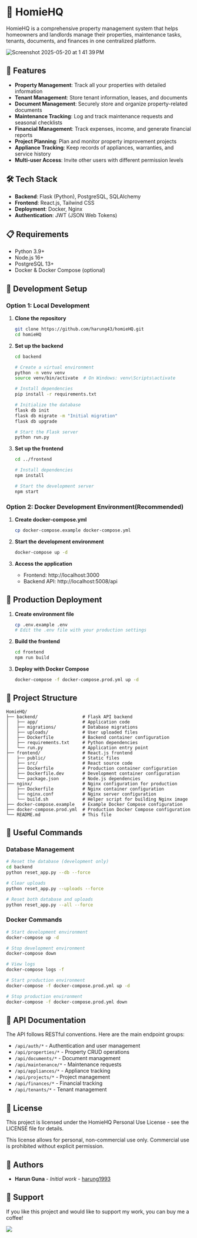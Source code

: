 # 🏡 HomieHQ

HomieHQ is a comprehensive property management system that helps homeowners and landlords manage their properties, maintenance tasks, tenants, documents, and finances in one centralized platform.

![Screenshot 2025-05-20 at 1 41 39 PM](https://github.com/user-attachments/assets/4c41fef5-7bb0-43a4-8f95-a709afa7eb04)


## 🚀 Features

- **Property Management**: Track all your properties with detailed information
- **Tenant Management**: Store tenant information, leases, and documents
- **Document Management**: Securely store and organize property-related documents
- **Maintenance Tracking**: Log and track maintenance requests and seasonal checklists
- **Financial Management**: Track expenses, income, and generate financial reports
- **Project Planning**: Plan and monitor property improvement projects
- **Appliance Tracking**: Keep records of appliances, warranties, and service history
- **Multi-user Access**: Invite other users with different permission levels

## 🛠️ Tech Stack

- **Backend**: Flask (Python), PostgreSQL, SQLAlchemy
- **Frontend**: React.js, Tailwind CSS
- **Deployment**: Docker, Nginx
- **Authentication**: JWT (JSON Web Tokens)

## 📋 Requirements

- Python 3.9+
- Node.js 16+
- PostgreSQL 13+
- Docker & Docker Compose (optional)

## 🔧 Development Setup

### Option 1: Local Development

1. **Clone the repository**
   ```bash
   git clone https://github.com/harung43/homieHQ.git
   cd homieHQ
   ```

2. **Set up the backend**
   ```bash
   cd backend
   
   # Create a virtual environment
   python -m venv venv
   source venv/bin/activate  # On Windows: venv\Scripts\activate
   
   # Install dependencies
   pip install -r requirements.txt
   
   # Initialize the database
   flask db init
   flask db migrate -m "Initial migration"
   flask db upgrade
   
   # Start the Flask server
   python run.py
   ```

3. **Set up the frontend**
   ```bash
   cd ../frontend
   
   # Install dependencies
   npm install
   
   # Start the development server
   npm start
   ```

### Option 2: Docker Development Environment(Recommended)

1. **Create docker-compose.yml**
   ```bash
   cp docker-compose.example docker-compose.yml
   ```

2. **Start the development environment**
   ```bash
   docker-compose up -d
   ```

3. **Access the application**
   - Frontend: http://localhost:3000
   - Backend API: http://localhost:5008/api

## 🚀 Production Deployment

1. **Create environment file**
   ```bash
   cp .env.example .env
   # Edit the .env file with your production settings
   ```

2. **Build the frontend**
   ```bash
   cd frontend
   npm run build
   ```

3. **Deploy with Docker Compose**
   ```bash
   docker-compose -f docker-compose.prod.yml up -d
   ```

## 📁 Project Structure

```
HomieHQ/
├── backend/                 # Flask API backend
│   ├── app/                 # Application code
│   ├── migrations/          # Database migrations
│   ├── uploads/             # User uploaded files
│   ├── Dockerfile           # Backend container configuration
│   ├── requirements.txt     # Python dependencies
│   └── run.py               # Application entry point
├── frontend/                # React.js frontend
│   ├── public/              # Static files
│   ├── src/                 # React source code
│   ├── Dockerfile           # Production container configuration
│   ├── Dockerfile.dev       # Development container configuration
│   └── package.json         # Node.js dependencies
├── nginx/                   # Nginx configuration for production
│   ├── Dockerfile           # Nginx container configuration
│   ├── nginx.conf           # Nginx server configuration
│   └── build.sh             # Helper script for building Nginx image
├── docker-compose.example   # Example Docker Compose configuration
├── docker-compose.prod.yml  # Production Docker Compose configuration
└── README.md                # This file
```

## 🧰 Useful Commands

### Database Management

```bash
# Reset the database (development only)
cd backend
python reset_app.py --db --force

# Clear uploads
python reset_app.py --uploads --force

# Reset both database and uploads
python reset_app.py --all --force
```

### Docker Commands

```bash
# Start development environment
docker-compose up -d

# Stop development environment
docker-compose down

# View logs
docker-compose logs -f

# Start production environment
docker-compose -f docker-compose.prod.yml up -d

# Stop production environment
docker-compose -f docker-compose.prod.yml down
```

## 📝 API Documentation

The API follows RESTful conventions. Here are the main endpoint groups:

- `/api/auth/*` - Authentication and user management
- `/api/properties/*` - Property CRUD operations
- `/api/documents/*` - Document management
- `/api/maintenance/*` - Maintenance requests
- `/api/appliances/*` - Appliance tracking
- `/api/projects/*` - Project management
- `/api/finances/*` - Financial tracking
- `/api/tenants/*` - Tenant management



## 📜 License

This project is licensed under the HomieHQ Personal Use License - see the LICENSE file for details.

This license allows for personal, non-commercial use only. Commercial use is prohibited without explicit permission.


## 👥 Authors

- **Harun Guna** - *Initial work* - [harung1993](https://github.com/harung1993)

## 🙏 Support

If you like this project and would like to support my work, you can buy me a coffee!

<a href="https://buymeacoffee.com/ccfw6gzz28"><img src="https://img.buymeacoffee.com/button-api/?text=Buy me a coffee&emoji=&slug=ccfw6gzz28&button_colour=FFDD00&font_colour=000000&font_family=Cookie&outline_colour=000000&coffee_colour=ffffff" /></a>
